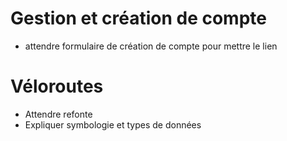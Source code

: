 # Gestion et création de compte

- attendre formulaire de création de compte pour mettre le lien

# Véloroutes

- Attendre refonte
- Expliquer symbologie et types de données
